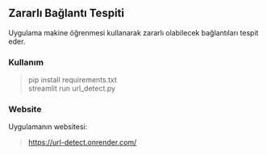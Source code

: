 ## Zararlı Bağlantı Tespiti

Uygulama makine öğrenmesi  kullanarak zararlı olabilecek bağlantıları tespit eder.
### Kullanım
> pip install requirements.txt <br>
> streamlit run url_detect.py
### Website
Uygulamanın  websitesi:
>https://url-detect.onrender.com/
